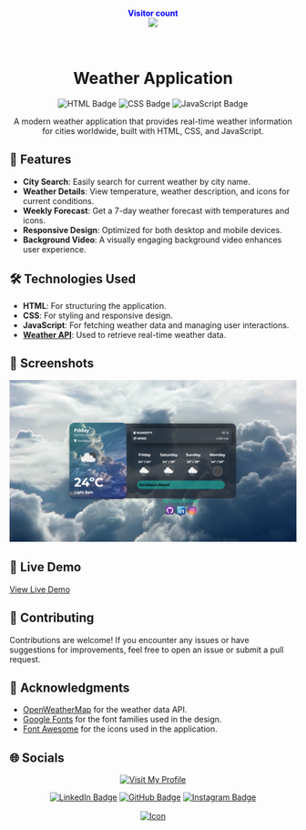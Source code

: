 <p align="center">
  <b style="color: blue;  ">Visitor count</b>
  <br>
  <a style="" href="https://github.com/Akki-soni">
  <img src="https://komarev.com/ghpvc/?username=akki-soni&label=Profile%20views&color=0e75b6&style=flat" />
  </a>
</p>
<p align="center"> <a href="https://twitter.com/" target="blank"><img src="https://img.shields.io/twitter/follow/?logo=twitter&style=for-the-badge" alt="" /></a> </p>

<h1 align="center">Weather Application</h1>

<p align="center">
  <img src="https://img.shields.io/badge/HTML-E34F26?style=for-the-badge&logo=html5&logoColor=white" alt="HTML Badge">
  <img src="https://img.shields.io/badge/CSS-1572B6?style=for-the-badge&logo=css3&logoColor=white" alt="CSS Badge">
  <img src="https://img.shields.io/badge/JavaScript-F7DF1E?style=for-the-badge&logo=javascript&logoColor=black" alt="JavaScript Badge">
</p>

<p align="center">
  A modern weather application that provides real-time weather information for cities worldwide, built with HTML, CSS, and JavaScript.
</p>

## 🚀 Features

- **City Search**: Easily search for current weather by city name.
- **Weather Details**: View temperature, weather description, and icons for current conditions.
- **Weekly Forecast**: Get a 7-day weather forecast with temperatures and icons.
- **Responsive Design**: Optimized for both desktop and mobile devices.
- **Background Video**: A visually engaging background video enhances user experience.

## 🛠️ Technologies Used

- **HTML**: For structuring the application.
- **CSS**: For styling and responsive design.
- **JavaScript**: For fetching weather data and managing user interactions.
- **[Weather API](https://openweathermap.org/api)**: Used to retrieve real-time weather data.

## 🌟 Screenshots

![Weather App Screenshot](/data/screenshot.png)

## 🔗 Live Demo

[View Live Demo]()

## 🤝 Contributing

Contributions are welcome! If you encounter any issues or have suggestions for improvements, feel free to open an issue or submit a pull request.

## 🙏 Acknowledgments

- [OpenWeatherMap](https://openweathermap.org/) for the weather data API.
- [Google Fonts](https://fonts.google.com/) for the font families used in the design.
- [Font Awesome](https://fontawesome.com/) for the icons used in the application.

## 🌐 Socials

<div align="center">

[![Visit My Profile](https://img.shields.io/badge/Visit%20My%20Profile-%23121011.svg?style=for-the-badge&logo=github&logoColor=white)]()

[![LinkedIn Badge](https://img.shields.io/badge/LinkedIn-%230077B5.svg?logo=linkedin&logoColor=white)]()
[![GitHub Badge](https://img.shields.io/badge/GitHub-%23121011.svg?style=for-the-badge&logo=github&logoColor=white)]()
[![Instagram Badge](https://img.shields.io/badge/Instagram-%23E4405F.svg?style=for-the-badge&logo=instagram&logoColor=white)]()

<a href="https://github.com/SurajInCode">
  <img src="data/logoo.ico" alt="Icon" style="vertical-align:middle; width:50px; height:auto;">
</a>

</div>
